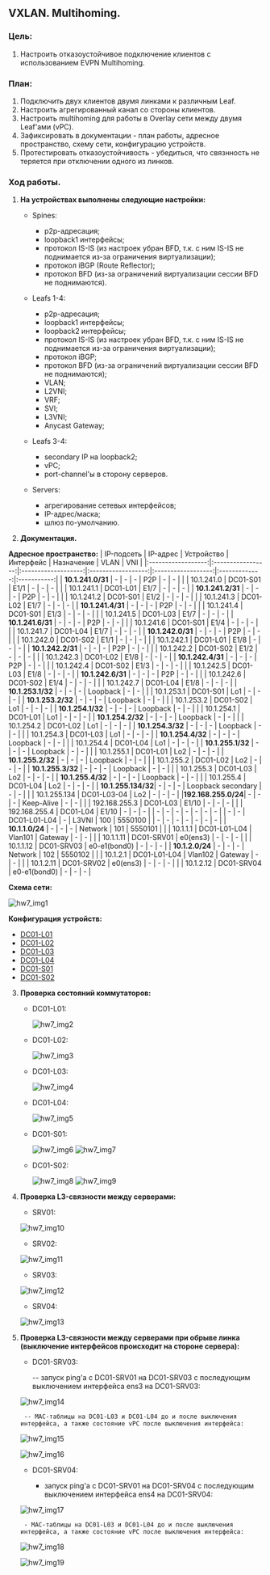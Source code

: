 ## **VXLAN. Multihoming.**

### **Цель:**

 1) Настроить отказоустойчивое подключение клиентов с использованием EVPN Multihoming.

 ### **План:**

1) Подключить двух клиентов двумя линками к различным Leaf.
2) Настроить агрегированный канал со стороны клиентов.
3) Настроить multihoming для работы в Overlay сети между двумя Leaf'ами (vPC).
4) Зафиксировать в документации - план работы, адресное пространство, схему сети, конфигурацию устройств.
5) Протестировать отказоустойчивость - убедиться, что связнность не теряется при отключении одного из линков.

### **Ход работы.**

1) **На устройствах выполнены следующие настройки:**
    
    - Spines:
        * p2p-адресация;
        * loopback1 интерфейсы;
        * протокол IS-IS (из настроек убран BFD, т.к. с ним IS-IS не поднимается из-за ограничения виртуализации);
        * протокол iBGP (Route Reflector);
        * протокол BFD (из-за ограничений виртуализации сессии BFD не поднимаются).
    
    - Leafs 1-4:
        * p2p-адресация;
        * loopback1 интерфейсы;
        * loopback2 интерфейсы;
        * протокол IS-IS (из настроек убран BFD, т.к. с ним IS-IS не поднимается из-за ограничения виртуализации);
        * протокол iBGP;
        * протокол BFD (из-за ограничений виртуализации сессии BFD не поднимаются);
        * VLAN;
        * L2VNI;
        * VRF;
        * SVI;
        * L3VNI;
        * Anycast Gateway;
    
    - Leafs 3-4:
        * secondary IP на loopback2;
        * vPC;
        * port-channel'ы в сторону серверов.

    - Servers:
        * агрегирование сетевых интерфейсов;
        * IP-адрес/маска;
        * шлюз по-умолчанию.

2) **Документация.**

 **Адресное пространство:**
|    IP-подсеть      |      IP-адрес     |      Устройство     |     Интерфейс      |     Назначение     |     VLAN      |     VNI     |
|:------------------:|:-----------------:|:-------------------:|:------------------:|:------------------:|:-------------:|:-----------:|
| **10.1.241.0/31**  |         -         |          -          |          -         |         P2P        |       -       |      -      |
|                    |    10.1.241.0     |      DC01-S01       |        E1/1        |          -         |       -       |      -      |
|                    |    10.1.241.1     |      DC01-L01       |        E1/7        |          -         |       -       |      -      |
| **10.1.241.2/31**  |         -         |          -          |          -         |         P2P        |       -       |      -      |
|                    |    10.1.241.2     |      DC01-S01       |        E1/2        |          -         |       -       |      -      |
|                    |    10.1.241.3     |      DC01-L02       |        E1/7        |          -         |       -       |      -      |
| **10.1.241.4/31**  |         -         |          -          |          -         |         P2P        |       -       |      -      |
|                    |    10.1.241.4     |      DC01-S01       |        E1/3        |          -         |       -       |      -      |
|                    |    10.1.241.5     |      DC01-L03       |        E1/7        |          -         |       -       |      -      |
| **10.1.241.6/31**  |         -         |          -          |          -         |         P2P        |       -       |      -      |
|                    |    10.1.241.6     |      DC01-S01       |        E1/4        |          -         |       -       |      -      |
|                    |    10.1.241.7     |      DC01-L04       |        E1/7        |          -         |       -       |      -      |
| **10.1.242.0/31**  |         -         |          -          |          -         |         P2P        |       -       |      -      |
|                    |    10.1.242.0     |      DC01-S02       |        E1/1        |          -         |       -       |      -      |
|                    |    10.1.242.1     |      DC01-L01       |        E1/8        |          -         |       -       |      -      |
| **10.1.242.2/31**  |         -         |          -          |          -         |         P2P        |       -       |      -      |
|                    |    10.1.242.2     |      DC01-S02       |        E1/2        |          -         |       -       |      -      |
|                    |    10.1.242.3     |      DC01-L02       |        E1/8        |          -         |       -       |      -      |
| **10.1.242.4/31**  |         -         |          -          |          -         |         P2P        |       -       |      -      |
|                    |    10.1.242.4     |      DC01-S02       |        E1/3        |          -         |       -       |      -      |
|                    |    10.1.242.5     |      DC01-L03       |        E1/8        |          -         |       -       |      -      |
| **10.1.242.6/31**  |         -         |          -          |          -         |         P2P        |       -       |      -      |
|                    |    10.1.242.6     |      DC01-S02       |        E1/4        |          -         |       -       |      -      |
|                    |    10.1.242.7     |      DC01-L04       |        E1/8        |          -         |       -       |      -      |
| **10.1.253.1/32**  |         -         |          -          |         -          |       Loopback     |       -       |      -      |
|                    |    10.1.253.1     |      DC01-S01       |        Lo1         |          -         |       -       |      -      |
| **10.1.253.2/32**  |         -         |          -          |         -          |       Loopback     |       -       |      -      |
|                    |    10.1.253.2     |      DC01-S02       |        Lo1         |          -         |       -       |      -      |
| **10.1.254.1/32**  |         -         |          -          |         -          |       Loopback     |       -       |      -      |
|                    |    10.1.254.1     |      DC01-L01       |        Lo1         |          -         |       -       |      -      |
| **10.1.254.2/32**  |         -         |          -          |         -          |       Loopback     |       -       |      -      |
|                    |    10.1.254.2     |      DC01-L02       |        Lo1         |          -         |       -       |      -      |
| **10.1.254.3/32**  |         -         |          -          |         -          |       Loopback     |       -       |      -      |
|                    |    10.1.254.3     |      DC01-L03       |        Lo1         |          -         |       -       |      -      |
| **10.1.254.4/32**  |         -         |          -          |         -          |       Loopback     |       -       |      -      |
|                    |    10.1.254.4     |      DC01-L04       |        Lo1         |          -         |       -       |      -      |
| **10.1.255.1/32**  |         -         |          -          |         -          |       Loopback     |       -       |      -      |
|                    |    10.1.255.1     |      DC01-L01       |        Lo2         |          -         |       -       |      -      |
| **10.1.255.2/32**  |         -         |          -          |         -          |       Loopback     |       -       |      -      |
|                    |    10.1.255.2     |      DC01-L02       |        Lo2         |          -         |       -       |      -      |
| **10.1.255.3/32**  |         -         |          -          |         -          |       Loopback     |       -       |      -      |
|                    |    10.1.255.3     |      DC01-L03       |        Lo2         |          -         |       -       |      -      |
| **10.1.255.4/32**  |         -         |          -          |         -          |       Loopback     |       -       |      -      |
|                    |    10.1.255.4     |      DC01-L04       |        Lo2         |          -         |       -       |      -      |
| **10.1.255.134/32**|         -         |          -          |         -          | Loopback secondary |       -       |      -      |
|                    |   10.1.255.134    |    DC01-L03-04      |        Lo2         |          -         |       -       |      -      |
|**192.168.255.0/24**|         -         |          -          |         -          |     Keep-Alive     |       -       |      -      |
|                    |   192.168.255.3   |      DC01-L03       |       E1/10        |          -         |       -       |      -      |
|                    |   192.168.255.4   |      DC01-L04       |       E1/10        |          -         |       -       |      -      |
|          -         |         -         |          -          |         -          |          -         |       -       |      -      |
|          -         |         -         |    DC01-L01-L04     |         -          |        L3VNI       |      100      |   5550100   |
|          -         |         -         |          -          |         -          |          -         |       -       |      -      |
|  **10.1.1.0/24**   |         -         |          -          |         -          |       Network      |      101      |   5550101   |
|                    |    10.1.1.1       |    DC01-L01-L04     |      Vlan101       |       Gateway      |       -       |      -      |
|                    |    10.1.1.11      |     DC01-SRV01      |      e0(ens3)      |          -         |       -       |      -      |
|                    |    10.1.1.12      |     DC01-SRV03      |    e0-e1(bond0)    |          -         |       -       |      -      |
|  **10.1.2.0/24**   |         -         |          -          |         -          |       Network      |      102      |   5550102   |
|                    |    10.1.2.1       |    DC01-L01-L04     |      Vlan102       |       Gateway      |       -       |      -      |
|                    |    10.1.2.11      |     DC01-SRV02      |      e0(ens3)      |          -         |       -       |      -      |
|                    |    10.1.2.12      |     DC01-SRV04      |    e0-e1(bond0)    |          -         |       -       |      -      |

**Схема сети:**

![hw7_img1](attach/HW7_topology.png)


**Конфигурация устройств:**

* [DC01-L01](attach/DC01-L01.conf)
* [DC01-L02](attach/DC01-L02.conf)
* [DC01-L03](attach/DC01-L03.conf)
* [DC01-L04](attach/DC01-L04.conf)
* [DC01-S01](attach/DC01-S01.conf)
* [DC01-S02](attach/DC01-S02.conf)
    

3) **Проверка состояний коммутаторов:**

    - DC01-L01:

        ![hw7_img2](attach/L01_show1.png)
        
    - DC01-L02:

        ![hw7_img3](attach/L02_show1.png)
        
    - DC01-L03:

        ![hw7_img4](attach/L03_show1.png)

    - DC01-L04:

        ![hw7_img5](attach/L04_show1.png)
    
    - DC01-S01:

        ![hw7_img6](attach/S01_show1.png)
        ![hw7_img7](attach/S01_show2.png)

    - DC01-S02:

        ![hw7_img8](attach/S02_show1.png)
        ![hw7_img9](attach/S02_show2.png)

4) **Проверка L3-связности между серверами:**

     -  SRV01:

    ![hw7_img10](attach/SRV01_show1.png)

    -  SRV02:

    ![hw7_img11](attach/SRV02_show1.png)

    -  SRV03:

    ![hw7_img12](attach/SRV03_show1.png)

    -  SRV04:

    ![hw7_img13](attach/SRV04_show1.png)

5) **Проверка L3-связности между серверами при обрыве линка (выключение интерфейсов происходит на стороне сервера):**

    * DC01-SRV03:
 
        -- запуск ping'а с DC01-SRV01 на DC01-SRV03 с последующим выключением интерфейса ens3 на DC01-SRV03:

    ![hw7_img14](attach/SRV01-SRV03.png)

        -- MAC-таблицы на DC01-L03 и DC01-L04 до и после выключения интерфейса, а также состояние vPC после выключения интерфейса:

    ![hw7_img15](attach/L03_show2.png)

    ![hw7_img16](attach/L04_show2.png)

    * DC01-SRV04:
 
        - запуск ping'а с DC01-SRV01 на DC01-SRV04 с последующим выключением интерфейса ens4 на DC01-SRV04:

    ![hw7_img17](attach/SRV01-SRV04.png)

        - MAC-таблицы на DC01-L03 и DC01-L04 до и после выключения интерфейса, а также состояние vPC после выключения интерфейса:

    ![hw7_img18](attach/L03_show3.png)

    ![hw7_img19](attach/L04_show3.png)

    
